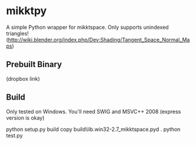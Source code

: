 mikktpy
=======

A simple Python wrapper for mikktspace. Only supports unindexed triangles!
(http://wiki.blender.org/index.php/Dev:Shading/Tangent_Space_Normal_Maps)

Prebuilt Binary
-----
(dropbox link)


Build
-----
Only tested on Windows. You'll need SWIG and MSVC++ 2008 (express version is okay)

  python setup.py build
  copy build\lib.win32-2.7\_mikktspace.pyd .
  python test.py

